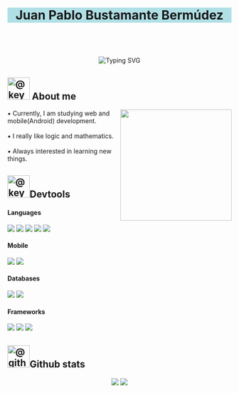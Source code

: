 
<h1 align="center" style="background-color:powderblue;">
  <p>Juan Pablo Bustamante Bermúdez</p>
</h1>

  <br><br>

  <p align="center">
  <img src="https://readme-typing-svg.demolab.com?font=Fira+Code&pause=1000&color=0089ba&center=true&vCenter=true&width=435&lines=Multimedia+engineering+student" alt="Typing SVG" />
  </p>


## <picture><img src="https://media4.giphy.com/media/v1.Y2lkPTc5MGI3NjExa3hhNzkwdTUycnV1N2d1ZjBqajdkYXpwdGx5N3M2aTQwanl5dDZkOCZlcD12MV9pbnRlcm5hbF9naWZfYnlfaWQmY3Q9cw/YRMb6dd7zprS00JdGZ/giphy.webp" alt="@keyweemotion in giphy.com" width = 50px></picture> About me
  <picture><img align="right" src="https://media2.giphy.com/media/v1.Y2lkPTc5MGI3NjExNmNiMzBsMnRzMzJxN3M0bm92aXh2cmM2NmE1NHZsdXowdXphbnR5cyZlcD12MV9pbnRlcm5hbF9naWZfYnlfaWQmY3Q9cw/3iyKHMIKg5VWG6qHUm/giphy.webp" width="250px"></picture>
  <p>
    ▪️ Currently, I am studying web and mobile(Android) development.
      <br><br>
    ▪️ I really like logic and mathematics.
      <br><br>
    ▪️ Always interested in learning new things.
  </p>

  ## <picture><img src="https://media0.giphy.com/media/v1.Y2lkPTc5MGI3NjExaGhubTNuaDZkcjNidjAzNG11enUzMXd2M2d6NjFpYXlnajBmcmtoeCZlcD12MV9pbnRlcm5hbF9naWZfYnlfaWQmY3Q9cw/pi1X3ejDl9S3epzwEk/giphy.webp" alt="@keyweemotion in giphy.com" width = 50px></picture>Devtools
  <h4>Languages</h4>
  <span>
    <img src="https://img.shields.io/badge/python-3670A0?style=for-the-badge&logo=python&logoColor=ffdd54" />
    <img src="https://img.shields.io/badge/typescript-%23007ACC.svg?style=for-the-badge&logo=typescript&logoColor=white" />
    <img src="https://img.shields.io/badge/javascript-%23323330.svg?style=for-the-badge&logo=javascript&logoColor=%23F7DF1E" /> 
    <img src="https://img.shields.io/badge/css3-%231572B6.svg?style=for-the-badge&logo=css3&logoColor=white" /> 
    <img src="https://img.shields.io/badge/html5-%23E34F26.svg?style=for-the-badge&logo=html5&logoColor=white" /> 
  </span>

  <h4>Mobile</h4>
  <span>
    <img src="https://img.shields.io/badge/Ionic-%233880FF.svg?style=for-the-badge&logo=Ionic&logoColor=white" />
    <img src="https://img.shields.io/badge/android%20studio-346ac1?style=for-the-badge&logo=android%20studio&logoColor=white" />
  </span>

  <h4>Databases</h4>
  <span>
    <img src="https://img.shields.io/badge/mysql-4479A1.svg?style=for-the-badge&logo=mysql&logoColor=white" />
    <img src="https://img.shields.io/badge/postgres-%23316192.svg?style=for-the-badge&logo=postgresql&logoColor=white" />
  </span>

  <h4>Frameworks</h4>
  <span>
    <img src="https://img.shields.io/badge/node.js-6DA55F?style=for-the-badge&logo=node.js&logoColor=white" />
    <img src="https://img.shields.io/badge/angular-%23DD0031.svg?style=for-the-badge&logo=angular&logoColor=white" />
    <img src="https://img.shields.io/badge/bootstrap-%238511FA.svg?style=for-the-badge&logo=bootstrap&logoColor=white" />
  </span>

## <picture><img src="https://media1.giphy.com/media/v1.Y2lkPTc5MGI3NjExamdkY3dsYXg5bG9jMWE5MWV5bXM1NDIxZjN6eXV3cndwdG5scGMwbCZlcD12MV9pbnRlcm5hbF9naWZfYnlfaWQmY3Q9cw/KzJkzjggfGN5Py6nkT/giphy.webp" alt="@github in giphy.com" width = 50px></picture>Github stats
  <p align="center">
  <img align="center" src="https://github-readme-stats.vercel.app/api?username=RetroRevive&theme=dark&show_icons=true">
  <img align="center" src="https://github-readme-streak-stats.herokuapp.com/?user=retrorevive&theme=dark">
  </p>

